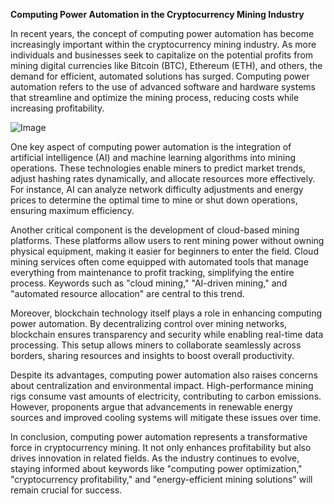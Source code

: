 **Computing Power Automation in the Cryptocurrency Mining Industry**

In recent years, the concept of computing power automation has become increasingly important within the cryptocurrency mining industry. As more individuals and businesses seek to capitalize on the potential profits from mining digital currencies like Bitcoin (BTC), Ethereum (ETH), and others, the demand for efficient, automated solutions has surged. Computing power automation refers to the use of advanced software and hardware systems that streamline and optimize the mining process, reducing costs while increasing profitability.

![Image](https://github.com/user-attachments/assets/31692037-0104-4703-abd1-696b6a7dd41b)

One key aspect of computing power automation is the integration of artificial intelligence (AI) and machine learning algorithms into mining operations. These technologies enable miners to predict market trends, adjust hashing rates dynamically, and allocate resources more effectively. For instance, AI can analyze network difficulty adjustments and energy prices to determine the optimal time to mine or shut down operations, ensuring maximum efficiency.

Another critical component is the development of cloud-based mining platforms. These platforms allow users to rent mining power without owning physical equipment, making it easier for beginners to enter the field. Cloud mining services often come equipped with automated tools that manage everything from maintenance to profit tracking, simplifying the entire process. Keywords such as "cloud mining," "AI-driven mining," and "automated resource allocation" are central to this trend.

Moreover, blockchain technology itself plays a role in enhancing computing power automation. By decentralizing control over mining networks, blockchain ensures transparency and security while enabling real-time data processing. This setup allows miners to collaborate seamlessly across borders, sharing resources and insights to boost overall productivity.

Despite its advantages, computing power automation also raises concerns about centralization and environmental impact. High-performance mining rigs consume vast amounts of electricity, contributing to carbon emissions. However, proponents argue that advancements in renewable energy sources and improved cooling systems will mitigate these issues over time.

In conclusion, computing power automation represents a transformative force in cryptocurrency mining. It not only enhances profitability but also drives innovation in related fields. As the industry continues to evolve, staying informed about keywords like "computing power optimization," "cryptocurrency profitability," and "energy-efficient mining solutions" will remain crucial for success.